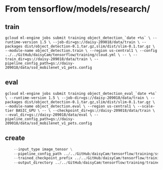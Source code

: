 # From tensorflow/models/research/

## train
```gcloud ml-engine jobs submit training object_detection_`date +%s` \
    --runtime-version 1.5 \
    --job-dir=gs://daisy-209018/data/train \
    --packages dist/object_detection-0.1.tar.gz,slim/dist/slim-0.1.tar.gz \
    --module-name object_detection.train \
    --region us-central1 \
    --config ../../GitHub/daisyCam/tensorflow/training/cloud.yml \
    -- \
    --train_dir=gs://daisy-209018/data/train \
    --pipeline_config_path=gs://daisy-209018/data/ssd_mobilenet_v1_pets.config```

## eval
```gcloud ml-engine jobs submit training object_detection_eval_`date +%s` \
    --runtime-version 1.5 \
    --job-dir=gs://daisy-209018/data/train \
    --packages dist/object_detection-0.1.tar.gz,slim/dist/slim-0.1.tar.gz \
    --module-name object_detection.eval \
    --region us-central1 \
    --scale-tier BASIC_GPU \
    -- \
    --checkpoint_dir=gs://daisy-209018/data/train \
    --eval_dir=gs://daisy-209018/data/eval \
    --pipeline_config_path=gs://daisy-209018/data/ssd_mobilenet_v1_pets.config```
    
## create
```python object_detection/export_inference_graph.py \
    --input_type image_tensor \
    --pipeline_config_path ../../GitHub/daisyCam/tensorflow/training/ssd_mobilenet_v1_pets.config \
    --trained_checkpoint_prefix ../../GitHub/daisyCam/tensorflow/training/trained/model.ckpt-62231 \
    --output_directory ../../GitHub/daisyCam/tensorflow/training/trained/model.pb```
